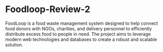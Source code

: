 # Foodloop-Review-2
FoodLoop is a food waste management system designed to help connect food donors with NGOs, charities, and delivery personnel to efficiently distribute excess food to people in need. The project aims to leverage modern web technologies and databases to create a robust and scalable solution.
